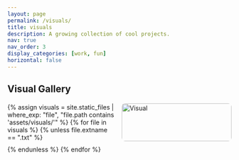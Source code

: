 ```yaml
---
layout: page
permalink: /visuals/
title: visuals
description: A growing collection of cool projects.
nav: true
nav_order: 3
display_categories: [work, fun]
horizontal: false
---
```


<h2>Visual Gallery</h2>
<div class="image-grid">
  {% assign visuals = site.static_files | where_exp: "file", "file.path contains 'assets/visuals/'" %}
  {% for file in visuals %}
    {% unless file.extname == ".txt" %}
      <img 
        src="{{ file.path | relative_url }}" 
        data-caption="{{ file.path | replace: file.extname, '.txt' | relative_url }}" 
        alt="Visual" 
        class="grid-image" 
        onclick="openModal({{ forloop.index0 }})">
    {% endunless %}
  {% endfor %}
</div>

<!-- Modal for full image view -->
<div id="modal" class="modal" onclick="closeModal(event)">
  <span class="close" onclick="closeModal(event)">&times;</span>
  <div class="arrow left-arrow" onclick="navigate(-1)">&#10094;</div>
  <div class="modal-img-wrapper">
    <img class="modal-content zoomable" id="modal-img">
    <div id="modal-caption" class="modal-caption">Loading caption...</div>
  </div>
  <div class="arrow right-arrow" onclick="navigate(1)">&#10095;</div>
</div>

<style>
.image-grid {
  display: grid;
  grid-template-columns: repeat(auto-fill, minmax(220px, 1fr));
  gap: 10px;
  margin-top: 20px;
}

.grid-image {
  width: 100%;
  height: auto;
  cursor: pointer;
  border-radius: 8px;
  transition: transform 0.2s ease;
}

.grid-image:hover {
  transform: scale(1.03);
}

.modal {
  display: none;
  position: fixed;
  z-index: 1000;
  left: 0; top: 0;
  width: 100%; height: 100%;
  background-color: rgba(0,0,0,0.9);
  overflow: hidden;
  padding-bottom: 80px; /* Makes room for caption above footer */
}

.modal-img-wrapper {
  position: relative;
  display: flex;
  justify-content: center;
  align-items: center;
  height: 100%;
  overflow: auto;
}

.modal-content {
  max-width: 100%;
  max-height: 100%;
  transition: transform 0.2s ease;
  transform-origin: center center;
}

.modal-caption {
  position: fixed;
  bottom: 0;
  left: 0;
  background: rgba(0,0,0,0.6);
  color: #fff;
  padding: 10px 20px;
  font-size: 16px;
  width: 100%;
  text-align: center;
  box-sizing: border-box;
  z-index: 1001;
}

.close {
  position: absolute;
  top: 30px;
  right: 45px;
  color: #fff;
  font-size: 40px;
  font-weight: bold;
  cursor: pointer;
}

.arrow {
  position: absolute;
  top: 50%;
  transform: translateY(-50%);
  font-size: 50px;
  color: #fff;
  cursor: pointer;
  padding: 10px;
  z-index: 1001;
  user-select: none;
}

.left-arrow { left: 20px; }
.right-arrow { right: 20px; }
</style>


<script>
const images = Array.from(document.querySelectorAll('.grid-image'));
let currentIndex = 0;
let scale = 1;

function openModal(index) {
  currentIndex = index;
  const modal = document.getElementById("modal");
  const modalImg = document.getElementById("modal-img");
  modal.style.display = "block";
  loadImage(index);
}

function closeModal(event) {
  if (event.target.id === "modal" || event.target.classList.contains("close")) {
    document.getElementById("modal").style.display = "none";
  }
}

function navigate(direction) {
  currentIndex = (currentIndex + direction + images.length) % images.length;
  loadImage(currentIndex);
}

function loadImage(index) {
  const img = images[index];
  const modalImg = document.getElementById("modal-img");
  const captionDiv = document.getElementById("modal-caption");
  scale = 1;

  modalImg.src = img.src;
  modalImg.style.transform = `scale(${scale})`;
  captionDiv.textContent = "Loading caption...";

  fetch(img.dataset.caption)
    .then(response => response.ok ? response.text() : Promise.reject('No caption found.'))
    .then(text => {
      captionDiv.textContent = text.trim();
    })
    .catch(() => {
      captionDiv.textContent = '';
    });
}

document.addEventListener("wheel", function (e) {
  const modal = document.getElementById("modal");
  const modalImg = document.getElementById("modal-img");
  if (modal.style.display === "block") {
    e.preventDefault();
    scale += e.deltaY * -0.001;
    scale = Math.min(Math.max(0.5, scale), 5);
    modalImg.style.transform = `scale(${scale})`;
  }
}, { passive: false });

// Keyboard navigation
document.addEventListener("keydown", function (e) {
  const modal = document.getElementById("modal");
  if (modal.style.display === "block") {
    if (e.key === "ArrowRight") navigate(1);
    if (e.key === "ArrowLeft") navigate(-1);
    if (e.key === "Escape") closeModal({ target: { id: "modal" } });
  }
});

// Swipe support for touch devices
let touchStartX = 0;
document.getElementById("modal").addEventListener("touchstart", function (e) {
  touchStartX = e.changedTouches[0].screenX;
});

document.getElementById("modal").addEventListener("touchend", function (e) {
  const touchEndX = e.changedTouches[0].screenX;
  const diff = touchEndX - touchStartX;
  if (diff > 50) navigate(-1);
  else if (diff < -50) navigate(1);
});
</script>
